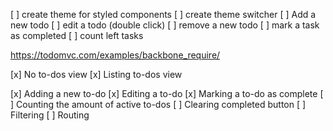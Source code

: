 [ ] create theme for styled components
[ ] create theme switcher
[ ] Add a new todo
[ ] edit a todo (double click)
[ ] remove a new todo
[ ] mark a task as completed
[ ] count left tasks

https://todomvc.com/examples/backbone_require/

[x] No to-dos view
[x] Listing to-dos view

[x] Adding a new to-do
[x] Editing a to-do
[x] Marking a to-do as complete
[ ] Counting the amount of active to-dos
[ ] Clearing completed button
[ ] Filtering
[ ] Routing
